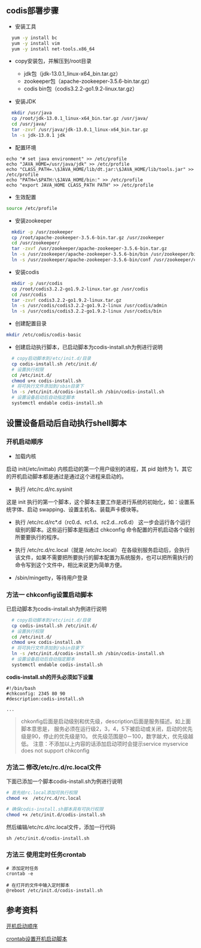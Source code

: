 ## codis部署步骤

* 安装工具

```bash
  yum -y install bc
  yum -y install vim
  yum -y install net-tools.x86_64
```

* copy安装包，并解压到/root目录

  - jdk包（jdk-13.0.1_linux-x64_bin.tar.gz）
  - zookeeper包（apache-zookeeper-3.5.6-bin.tar.gz）
  - codis bin包（codis3.2.2-go1.9.2-linux.tar.gz）

* 安装JDK

```bash
  mkdir /usr/java
  cp /root/jdk-13.0.1_linux-x64_bin.tar.gz /usr/java/
  cd /usr/java/
  tar -zxvf /usr/java/jdk-13.0.1_linux-x64_bin.tar.gz
  ln -s jdk-13.0.1 jdk
```

* 配置环境

```vim
echo "# set java environment" >> /etc/profile
echo "JAVA_HOME=/usr/java/jdk" >> /etc/profile
echo "CLASS_PATH=.\$JAVA_HOME/lib/dt.jar:\$JAVA_HOME/lib/tools.jar" >> /etc/profile
echo "PATH=\$PATH:\$JAVA_HOME/bin:" >> /etc/profile
echo "export JAVA_HOME CLASS_PATH PATH" >> /etc/profile
```

* 生效配置

```bash
source /etc/profile
```

* 安装zookeeper

```bash
  mkdir -p /usr/zookeeper
  cp /root/apache-zookeeper-3.5.6-bin.tar.gz /usr/zookeeper
  cd /usr/zookeeper/
  tar -zxvf /usr/zookeeper/apache-zookeeper-3.5.6-bin.tar.gz
  ln -s /usr/zookeeper/apache-zookeeper-3.5.6-bin/bin /usr/zookeeper/bin
  ln -s /usr/zookeeper/apache-zookeeper-3.5.6-bin/conf /usr/zookeeper/conf
```

* 安装codis

```bash
  mkdir -p /usr/codis
  cp /root/codis3.2.2-go1.9.2-linux.tar.gz /usr/codis
  cd /usr/codis
  tar -zxvf codis3.2.2-go1.9.2-linux.tar.gz
  ln -s /usr/codis/codis3.2.2-go1.9.2-linux /usr/codis/admin
  ln -s /usr/codis/codis3.2.2-go1.9.2-linux /usr/codis/bin
```

* 创建配置目录

```bash
mkdir /etc/codis/codis-basic
```

* 创建启动执行脚本，已启动脚本为codis-install.sh为例进行说明

```bash
  # copy启动脚本到/etc/init.d/目录
  cp codis-install.sh /etc/init.d/
  # 设置执行权限
  cd /etc/init.d/
  chmod u+x codis-install.sh
  # 将可执行文件添加到/sbin目录下
  ln -s /etc/init.d/codis-install.sh /sbin/codis-install.sh
  # 设置设备启动后自动指定脚本
  systemctl endable codis-install.sh
```

## 设置设备启动后自动执行shell脚本

### 开机启动顺序

* 加载内核

启动 init(/etc/inittab)
内核启动的第一个用户级别的进程，其 pid 始终为 1，其它的开机启动脚本都是通过是通过这个进程来启动的。

* 执行 /etc/rc.d/rc.sysinit

这是 init 执行的第一个脚本，这个脚本主要工作是进行系统的初始化，如：设置系统字体、启动 swapping、设置主机名、装载声卡模块等。

* 执行 /etc/rc.d/rc*.d（rc0.d、rc1.d、rc2.d…rc6.d）
这一步会运行各个运行级别的脚本。这些运行脚本是指通过 chkconfig 命令配置的开机启动各个级别所要要执行的程序。

* 执行 /etc/rc.d/rc.local（就是 /etc/rc.local）
在各级别服务启动后，会执行该文件，如果不需要把所要执行的脚本配置为系统服务，也可以把所需执行的命令写到这个文件中，相比来说更为简单方便。

* /sbin/mingetty，等待用户登录

### 方法一 chkconfig设置启动脚本

已启动脚本为codis-install.sh为例进行说明
```bash
  # copy启动脚本到/etc/init.d/目录
  cp codis-install.sh /etc/init.d/
  # 设置执行权限
  cd /etc/init.d/
  chmod u+x codis-install.sh
  # 将可执行文件添加到/sbin目录下
  ln -s /etc/init.d/codis-install.sh /sbin/codis-install.sh
  # 设置设备启动后自动指定脚本
  systemctl endable codis-install.sh
```

**codis-install.sh的开头必须如下设置**

```vim
#!/bin/bash
#chkconfig: 2345 80 90
#description:codis-install.sh

...

```

> chkonfig后面是启动级别和优先级，description后面是服务描述。如上面脚本意思是，
> 服务必须在运行级2，3，4，5下被启动或关闭，启动的优先级是90，停止的优先级是10。
> 优先级范围是0－100，数字越大，优先级越低。
> 注意：不添加以上内容的话添加启动项时会提示service myservice does not support chkconfig

### 方法二 修改/etc/rc.d/rc.local文件

下面已添加一个脚本codis-install.sh为例进行说明

```bash
# 首先给rc.local添加可执行权限
chmod +x  /etc/rc.d/rc.local

# 确保codis-install.sh脚本具有可执行权限
chmod +x /etc/init.d/codis-install.sh
```
然后编辑/etc/rc.d/rc.local文件，添加一行代码

```vim
sh /etc/init.d/codis-install.sh
```

### 方法三 使用定时任务crontab

```shell
# 添加定时任务
crontab -e

# 在打开的文件中输入定时脚本
@reboot /etc/init.d/codis-install.sh
```

## 参考资料

[开机启动顺序](https://www.jianshu.com/p/e1442913eb0e)

[crontab设置开机启动脚本](https://www.jianshu.com/p/ff2f0a2b481c)

